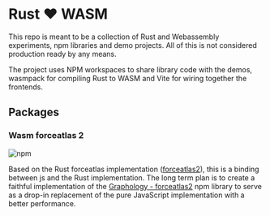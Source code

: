 # Rust ❤️ WASM

This repo is meant to be a collection of Rust and Webassembly experiments, npm libraries and demo projects. All of this is not considered production ready by any means.

The project uses NPM workspaces to share library code with the demos, wasmpack for compiling Rust to WASM and Vite for wiring together the frontends.

## Packages

### Wasm forceatlas 2

![npm](https://img.shields.io/npm/v/wasm-forceatlas2)

Based on the Rust forceatlas implementation ([forceatlas2](https://crates.io/crates/forceatlas2)), this is a binding between js and the Rust implementation. The long term plan is to create a faithful implementation of the [Graphology - forceatlas2](https://graphology.github.io/standard-library/layout-forceatlas2.html) npm library to serve as a drop-in replacement of the pure JavaScript implementation with a better performance.